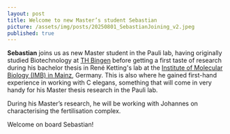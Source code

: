 ```yaml
---
layout: post
title: Welcome to new Master’s student Sebastian 
picture: /assets/img/posts/20250801_SebastianJoining_v2.jpeg 
published: true
---
```

**Sebastian** joins us as new Master student in the Pauli lab, having originally studied Biotechnology at [TH Bingen](https://www.th-bingen.de/) before getting a first taste of research during his bachelor thesis in René Ketting's lab at the [Institute of Molecular Biology (IMB) in Mainz](https://www.imb.de/), Germany. This is also where he gained first-hand experience in working with C elegans, something that will come in very handy for his Master thesis research in the Pauli lab.

During his Master’s research, he will be working with Johannes on characterising the fertilisation complex. 

Welcome on board Sebastian!

